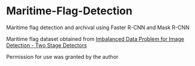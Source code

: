 # Maritime-Flag-Detection
Maritime flag detection and archival using Faster R-CNN and Mask R-CNN

Maritime flag dataset obtained from [Imbalanced Data Problem for Image Detection - Two Stage Detectors](https://github.com/juliuszlosinski/Imbalanced-Data-Problem-for-Image-Detection-Two-Stage-Detectors)

Permission for use was granted by the author